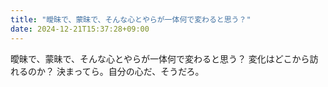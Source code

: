 ```yaml
---
title: "曖昧で、蒙昧で、そんな心とやらが一体何で変わると思う？"
date: 2024-12-21T15:37:28+09:00
---
```

曖昧で、蒙昧で、そんな心とやらが一体何で変わると思う？
変化はどこから訪れるのか？
決まってら。自分の心だ、そうだろ。
